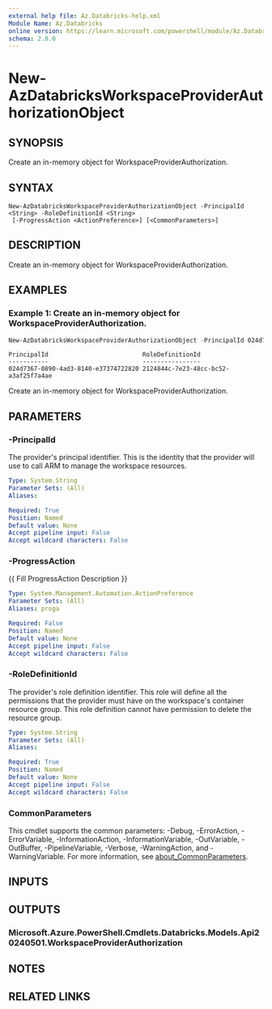 ```yaml
---
external help file: Az.Databricks-help.xml
Module Name: Az.Databricks
online version: https://learn.microsoft.com/powershell/module/Az.Databricks/new-AzDatabricksWorkspaceProviderAuthorizationObject
schema: 2.0.0
---
```


# New-AzDatabricksWorkspaceProviderAuthorizationObject

## SYNOPSIS
Create an in-memory object for WorkspaceProviderAuthorization.

## SYNTAX

```
New-AzDatabricksWorkspaceProviderAuthorizationObject -PrincipalId <String> -RoleDefinitionId <String>
 [-ProgressAction <ActionPreference>] [<CommonParameters>]
```

## DESCRIPTION
Create an in-memory object for WorkspaceProviderAuthorization.

## EXAMPLES

### Example 1: Create an in-memory object for WorkspaceProviderAuthorization.
```powershell
New-AzDatabricksWorkspaceProviderAuthorizationObject -PrincipalId 024d7367-0890-4ad3-8140-e37374722820 -RoleDefinitionId 2124844c-7e23-48cc-bc52-a3af25f7a4ae
```

```output
PrincipalId                          RoleDefinitionId
-----------                          ----------------
024d7367-0890-4ad3-8140-e37374722820 2124844c-7e23-48cc-bc52-a3af25f7a4ae
```

Create an in-memory object for WorkspaceProviderAuthorization.

## PARAMETERS

### -PrincipalId
The provider's principal identifier.
This is the identity that the provider will use to call ARM to manage the workspace resources.

```yaml
Type: System.String
Parameter Sets: (All)
Aliases:

Required: True
Position: Named
Default value: None
Accept pipeline input: False
Accept wildcard characters: False
```

### -ProgressAction
{{ Fill ProgressAction Description }}

```yaml
Type: System.Management.Automation.ActionPreference
Parameter Sets: (All)
Aliases: proga

Required: False
Position: Named
Default value: None
Accept pipeline input: False
Accept wildcard characters: False
```

### -RoleDefinitionId
The provider's role definition identifier.
This role will define all the permissions that the provider must have on the workspace's container resource group.
This role definition cannot have permission to delete the resource group.

```yaml
Type: System.String
Parameter Sets: (All)
Aliases:

Required: True
Position: Named
Default value: None
Accept pipeline input: False
Accept wildcard characters: False
```

### CommonParameters
This cmdlet supports the common parameters: -Debug, -ErrorAction, -ErrorVariable, -InformationAction, -InformationVariable, -OutVariable, -OutBuffer, -PipelineVariable, -Verbose, -WarningAction, and -WarningVariable. For more information, see [about_CommonParameters](http://go.microsoft.com/fwlink/?LinkID=113216).

## INPUTS

## OUTPUTS

### Microsoft.Azure.PowerShell.Cmdlets.Databricks.Models.Api20240501.WorkspaceProviderAuthorization

## NOTES

## RELATED LINKS
